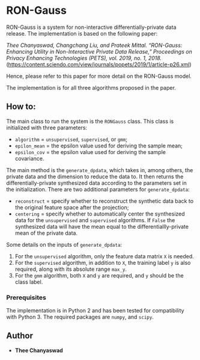 # RON-Gauss

RON-Gauss is a system for non-interactive differentially-private data release. The implementation is based on the following paper:

*Thee Chanyaswad, Changchang Liu, and Prateek Mittal. “RON-Gauss: Enhancing Utility in Non-Interactive Private Data Release,” Proceedings on Privacy Enhancing Technologies (PETS), vol. 2019, no. 1, 2018.* (https://content.sciendo.com/view/journals/popets/2019/1/article-p26.xml)

Hence, please refer to this paper for more detail on the RON-Gauss model.

The implementation is for all three algorithms proposed in the paper.

## How to:

The main class to run the system is the `RONGauss` class. This class is initialized with three parameters:
- `algorithm` = `unsupervised`, `supervised`, or `gmm`;
- `epilon_mean` = the epsilon value used for deriving the sample mean;
- `epsilon_cov` = the epsilon value used for deriving the sample covariance.

The main method is the `generate_dpdata`, which takes in, among others, the private data and the dimension to reduce the data to. It then returns the differentially-private synthesized data according to the parameters set in the initialization. There are two additional parameters for `generate_dpdata`:
- `reconstruct` = specify whether to reconstruct the synthetic data back to the original feature space after the projection;
- `centering` = specify whether to automatically center the synthesized data for the `unsupervised` and `supervised` algorithms. If `False` the synthesized data will have the mean equal to the differentiallly-private mean of the private data.

Some details on the inputs of `generate_dpdata`:
1) For the `unsupervised` algorithm, only the feature data matrix `X` is needed. 
2) For the `supervised` algorithm, in addition to `X`, the training label `y` is also required, along with its absolute range `max_y`. 
3) For the `gmm` algorithm, both `X` and `y` are required, and `y` should be the class label.


### Prerequisites

The implementation is in Python 2 and has been tested for compatibility with Python 3. The required packages are `numpy`, and `scipy`.


## Author

* **Thee Chanyaswad**

